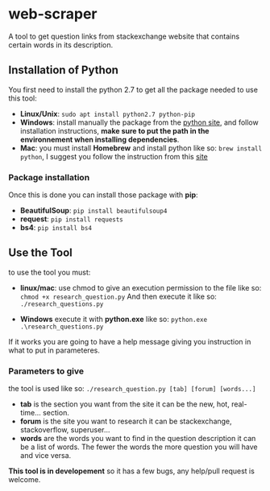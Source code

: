 # web-scraper
A tool to get question links from stackexchange website that contains certain words in its description.

## Installation of Python
You first need to install the python 2.7 to get all the package needed to use this tool:
* **Linux/Unix**: `sudo apt install python2.7 python-pip`
* **Windows**: install manually the package from the [python site](https://www.python.org/downloads/), and follow installation instructions, **make sure to put the path in the environnement when installing dependencies**.
* **Mac**: you must install **Homebrew** and install python like so: `brew install python`, I suggest you follow the instruction from this [site](http://docs.python-guide.org/en/latest/starting/install3/osx/)

### Package installation
Once this is done you can install those package with **pip**:
* **BeautifulSoup**: `pip install beautifulsoup4`
* **request**: `pip install requests`
* **bs4**: `pip install bs4`

## Use the Tool

to use the tool you must:
* **linux/mac**: use chmod to give an execution permission to the file like so:
```chmod +x research_question.py``` 
And then execute it like so:
```./research_questions.py```

* **Windows** execute it with **python.exe** like so:
```python.exe .\research_questions.py```

If it works you are going to have a help message giving you instruction in what to put in parameteres.

### Parameters to give

the tool is used like so:
```./research_question.py [tab] [forum] [words...]```
* **tab** is the section you want from the site it can be the new, hot, real-time... section.
* **forum** is the site you want to research it can be stackexchange, stackoverflow, superuser...
* **words** are the words you want to find in the question description it can be a list of words. The fewer the words the more question you will have and vice versa.

**This tool is in developement** so it has a few bugs, any help/pull request is welcome.
